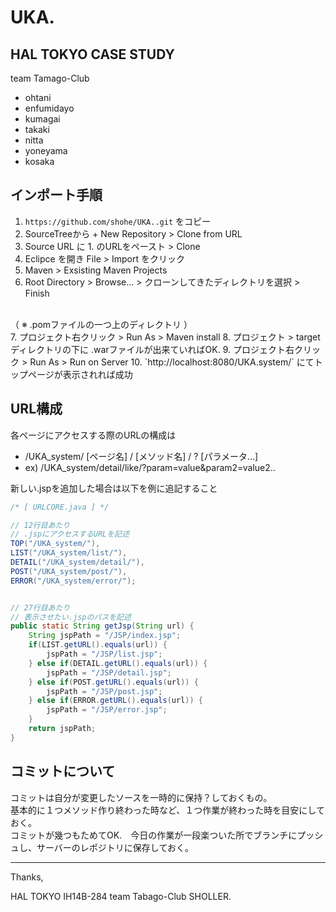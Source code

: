 ﻿# UKA.

HAL TOKYO CASE STUDY
---
team Tamago-Club
* ohtani
* enfumidayo
* kumagai
* takaki
* nitta
* yoneyama
* kosaka

## インポート手順

1. `https://github.com/shohe/UKA..git` をコピー
2. SourceTreeから + New Repository > Clone from URL
3. Source URL に 1. のURLをペースト > Clone
4. Eclipce を開き File > Import をクリック
5. Maven > Exsisting Maven Projects
6. Root Directory > Browse... > クローンしてきたディレクトリを選択 > Finish
<br/>
（ ※ .pomファイルの一つ上のディレクトリ ）
<br/>
7. プロジェクト右クリック > Run As > Maven install
8. プロジェクト > targetディレクトリの下に .warファイルが出来ていればOK.
9. プロジェクト右クリック > Run As > Run on Server
10. `http://localhost:8080/UKA.system/` にてトップページが表示されれば成功

## URL構成

各ページにアクセスする際のURLの構成は
* /UKA_system/ [ページ名] / [メソッド名] / ? [パラメータ...]
* ex) /UKA_system/detail/like/?param=value&param2=value2..

新しい.jspを追加した場合は以下を例に追記すること<br/>
~~~java
/* [ URLCORE.java ] */

// 12行目あたり
// .jspにアクセスするURLを記述
TOP("/UKA_system/"),
LIST("/UKA_system/list/"),
DETAIL("/UKA_system/detail/"),
POST("/UKA_system/post/"),
ERROR("/UKA_system/error/");


// 27行目あたり
// 表示させたい.jspのパスを記述
public static String getJsp(String url) {
	String jspPath = "/JSP/index.jsp";
	if(LIST.getURL().equals(url)) {
		jspPath = "/JSP/list.jsp";
	} else if(DETAIL.getURL().equals(url)) {
		jspPath = "/JSP/detail.jsp";
	} else if(POST.getURL().equals(url)) {
		jspPath = "/JSP/post.jsp";
	} else if(ERROR.getURL().equals(url)) {
		jspPath = "/JSP/error.jsp";
	}
	return jspPath;
}
~~~



## コミットについて
コミットは自分が変更したソースを一時的に保持？しておくもの。<br/>
基本的に１つメソッド作り終わった時など、１つ作業が終わった時を目安にしておく。<br/>
コミットが幾つもためてOK.　今日の作業が一段楽ついた所でブランチにプッシュし、サーバーのレポジトリに保存しておく。

---

Thanks,

HAL TOKYO IH14B-284 team Tabago-Club SHOLLER.
